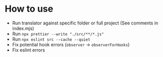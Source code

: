 # How to use

- Run translator against specific folder or full project (See comments in index.mjs)
- Run `npx prettier --write "./src/**/*.js"`
- Run `npx eslint src --cache --quiet`
- Fix potential hook errors (`observer` -> `observerForHooks`)
- Fix eslint errors
